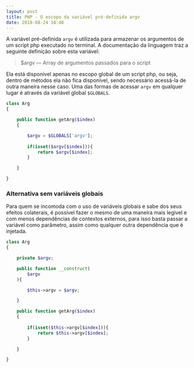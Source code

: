 ```yaml
---
layout: post
title: PHP - O escopo da variável pré-definida argv
date: 2018-08-24 18:48
---
```


A variável pré-definida ```argv``` é utilizada para armazenar os argumentos de um script php executado no terminal. A documentação da linguagem traz a seguinte definição sobre esta variável:

> $argv — Array de argumentos passados para o script

Ela está disponível apenas no escopo global de um script php, ou seja, dentro de métodos ela não fica disponível, sendo necessário acessá-la de outra maneira nesse caso. Uma das formas de acessar ```argv``` em qualquer lugar é através da variável global ```$GLOBALS```.

```php
class Arg
{

    public function getArg($index)
    {

        $argv = $GLOBALS['argv'];
        
        if(isset($argv[$index])){
            return $argv[$index];
        }

    }

}
```

### Alternativa sem variáveis globais

Para quem se incomoda com o uso de variáveis globais e sabe dos seus efeitos colaterais, é possível fazer o mesmo de uma maneira mais legível e com menos dependências de contextos externos, para isso basta passar a variável como parâmetro, assim como qualquer outra dependência que é injetada.

```php
class Arg
{

    private $argv;

    public function __construct(
        $argv
    ){

        $this->argv = $argv;

    }

    public function getArg($index)
    {
        
        if(isset($this->argv[$index])){
            return $this->argv[$index];
        }

    }

}
```
